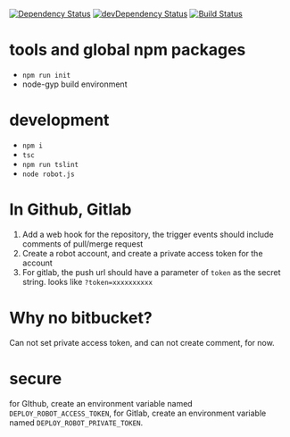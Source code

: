 [![Dependency Status](https://david-dm.org/plantain-00/deploy-robot.svg)](https://david-dm.org/plantain-00/deploy-robot)
[![devDependency Status](https://david-dm.org/plantain-00/deploy-robot/dev-status.svg)](https://david-dm.org/plantain-00/deploy-robot#info=devDependencies)
[![Build Status](https://travis-ci.org/plantain-00/deploy-robot.svg?branch=master)](https://travis-ci.org/plantain-00/deploy-robot)

# tools and global npm packages

+ `npm run init`
+ node-gyp build environment

# development

+ `npm i`
+ `tsc`
+ `npm run tslint`
+ `node robot.js`

# In Github, Gitlab

1. Add a web hook for the repository, the trigger events should include comments of pull/merge request
2. Create a robot account, and create a private access token for the account
3. For gitlab, the push url should have a parameter of `token` as the secret string. looks like `?token=xxxxxxxxxx`

# Why no bitbucket?

Can not set private access token, and can not create comment, for now.

# secure

for GIthub, create an environment variable named `DEPLOY_ROBOT_ACCESS_TOKEN`, for Gitlab, create an environment variable named `DEPLOY_ROBOT_PRIVATE_TOKEN`.
